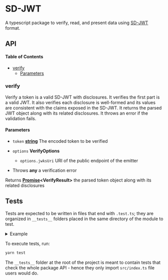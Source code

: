 # SD-JWT

A typescript package to verify, read, and present data using [SD-JWT](https://www.ietf.org/archive/id/draft-ietf-oauth-selective-disclosure-jwt-04.html) format.

## API

<!-- Generated by documentation.js. Update this documentation by updating the source code. -->

#### Table of Contents

*   [verify](#verify)
    *   [Parameters](#parameters)

### verify

Verify a token is a valid SD-JWT with disclosures.
It verifies the first part is a valid JWT.
It also verifies each disclosure is well-formed and its values are consistent
with the claims exposed in the SD-JWT.
It returns the parsed JWT object along with its related disclosures.
It throws an error if the validation fails.

#### Parameters

*   `token` **[string](https://developer.mozilla.org/docs/Web/JavaScript/Reference/Global_Objects/String)** The encoded token to be verified
*   `options` **VerifyOptions**&#x20;

    *   `options.jwksUri`  URI of the public endpoint of the emitter

<!---->

*   Throws **any** a verification error

Returns **[Promise](https://developer.mozilla.org/docs/Web/JavaScript/Reference/Global_Objects/Promise)\<VerifyResult>** the parsed token object along with its related disclosures

## Tests

Tests are expected to be written in files that end with `.test.ts`; they are organized in `__tests__` folders placed in the same directory of the module to test.

<details>
  <summary>Example</summary>
  ```
  /src
    |_ __tests__
      |_ file_a.test.ts
    |_ /lib
      |_ __tests__
      | |_ file_b.test.ts
      |_ file_b.ts
    |_ file_a.ts
  ```
</details>

To execute tests, run:

```sh
yarn test
```

The `__tests__` folder at the root of the project is meant to contain tests that check the whole package API - hence they only import `src/index.ts` file users would do.
